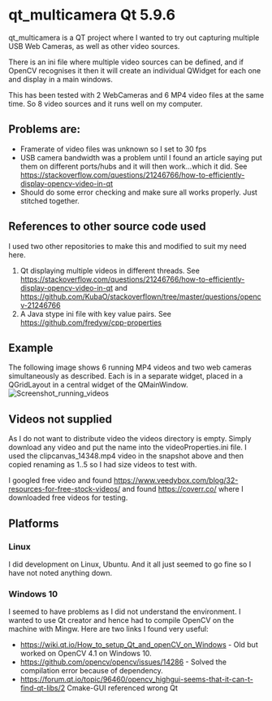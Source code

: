 # qt_multicamera Qt 5.9.6

qt_multicamera is a QT project where I wanted to try out capturing multiple USB Web Cameras, as well as other video sources. 

There is an ini file where multiple video sources can be defined, and if OpenCV recognises it then it will create an individual QWidget for each one and display in a main windows. 

This has been tested with 2 WebCameras and 6 MP4 video files at the same time. So 8 video sources and it runs well on my computer. 

## Problems are:

  *  Framerate of video files was unknown so I set to 30 fps
  *  USB camera bandwidth was a problem until I found an article saying put them on different ports/hubs and it will then work...which it did. See https://stackoverflow.com/questions/21246766/how-to-efficiently-display-opencv-video-in-qt
  *  Should do some error checking and make sure all works properly. Just stitched together. 
  
## References to other source code used
I used two other repositories to make this and modified to suit my need here. 
  1. Qt displaying multiple videos in different threads. See https://stackoverflow.com/questions/21246766/how-to-efficiently-display-opencv-video-in-qt and https://github.com/KubaO/stackoverflown/tree/master/questions/opencv-21246766
  2. A Java stype ini file with key value pairs.  See https://github.com/fredyw/cpp-properties
  
## Example
The following image shows 6 running MP4 videos and two web cameras simultaneously as described. Each is in a separate widget, placed in a QGridLayout in a central widget of the QMainWindow. 
![Screenshot_running_videos](https://user-images.githubusercontent.com/5513887/58373323-02e3f980-7f35-11e9-8d5e-978df4514471.png)

## Videos not supplied

As I do not want to distribute video the videos directory is empty. Simply download any video and put the name into the videoProperties.ini file. I used the clipcanvas_14348.mp4 video in the snapshot above and then copied renaming as 1..5 so I had size videos to test with.

I googled free video and found https://www.veedybox.com/blog/32-resources-for-free-stock-videos/ and found https://coverr.co/ where I downloaded free videos for testing.

## Platforms
### Linux
I did development on Linux, Ubuntu. And it all just seemed to go fine so I have not noted anything down.
### Windows 10
I seemed to have problems as I did not understand the environment. I wanted to use Qt creator and hence had to compile OpenCV on the machine with Mingw. Here are two links I found very useful:
  * https://wiki.qt.io/How_to_setup_Qt_and_openCV_on_Windows - Old but worked on OpenCV 4.1 on Windows 10.
  * https://github.com/opencv/opencv/issues/14286 - Solved the compilation error because of dependency.
  * https://forum.qt.io/topic/96460/opencv_highgui-seems-that-it-can-t-find-qt-libs/2 Cmake-GUI referenced wrong Qt

